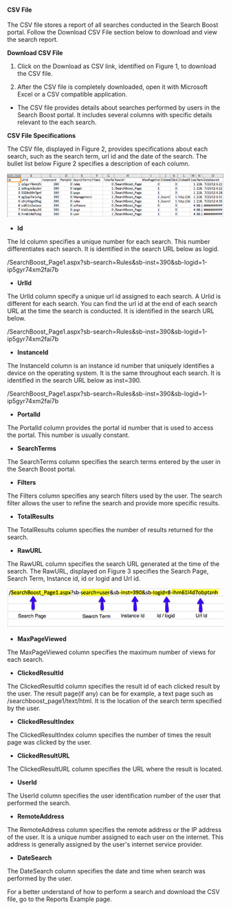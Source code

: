 #### CSV File

The CSV file stores a report of all searches conducted in the Search Boost portal. Follow the Download CSV File section below to download and view the search report.

**Download CSV File**

1. Click on the Download as CSV link, identified on Figure 1, to download the CSV file. 


2. After the CSV file is completely downloaded, open it with Microsoft Excel or a CSV compatible application.

  * The CSV file provides details about searches performed by users in the Search Boost portal. It includes several columns with specific details relevant to the each search.
  
**CSV File Specifications**

The CSV file, displayed in Figure 2, provides specifications about each search, such as the search term, url id and the date of the search. The bullet list below Figure 2 specifies a description of each column.

![](CSVFile.png)


  * **Id**
  
The Id column specifies a unique number for each search. This number differentiates each search. It is identified in the search URL below as logid.  

/SearchBoost_Page1.aspx?sb-search=Rules&sb-inst=390&sb-logid=1-ip5gyr74xm2fai7b 

  * **UrlId**
  
The UrlId column specify a unique url id assigned to each search. A Urlid is different for each search. You can find the url id at the end of each search URL at the time the search is conducted. It is identified in the search URL below.

/SearchBoost_Page1.aspx?sb-search=Rules&sb-inst=390&sb-logid=1-ip5gyr74xm2fai7b 

  * **InstanceId**
  
The InstanceId column is an instance id number that uniquely identifies a device on the operating system. It is the same throughout each search. It is identified in the search URL below as inst=390. 

/SearchBoost_Page1.aspx?sb-search=Rules&sb-inst=390&sb-logid=1-ip5gyr74xm2fai7b 

  * **PortalId**
  
The PortalId column provides the portal id number that is used to access the portal. This number is usually constant. 

  * **SearchTerms**
  
The SearchTerms column specifies the search terms entered by the user in the Search Boost portal. 

  * **Filters**
  
The Filters column specifies any search filters used by the user. The search filter allows the user to refine the search and provide more specific results.

  * **TotalResults**
  
The TotalResults column specifies the number of results returned for the search.

  * **RawURL**
  
The RawURL column specifies the search URL generated at the time of the search. The RawURL, displayed on Figure 3 specifies the Search Page, Search Term, Instance id, id or logid and Url id.


![](RawURL.png)



  * **MaxPageViewed**
  
 The MaxPageViewed column specifies the maximum number of views for each search.

  * **ClickedResultId**
  
The ClickedResultId column specifies the result id of each clicked result by the user. The result page(if any) can be for example, a text page such as /searchboost_page1/text/html. It is the location of the search term specified by the user.

  * **ClickedResultIndex**
  
The ClickedResultIndex column specifies the number of times the result page was clicked by the user.

  * **ClickedResultURL**
  
The ClickedResultURL column specifies the URL where the result is located.

  * **UserId**
  
The UserId column specifies the user identification number of the user that performed the search. 

  * **RemoteAddress**
  
The RemoteAddress column specifies the remote address or the IP address of the user. It is a unique number assigned to each user on the internet. This address is generally assigned by the user's internet service provider.

  * **DateSearch**

The DateSearch column specifies the date and time when search was performed by the user.

For a  better understand of how to perform a search and download the CSV file, go to  the Reports Example page.